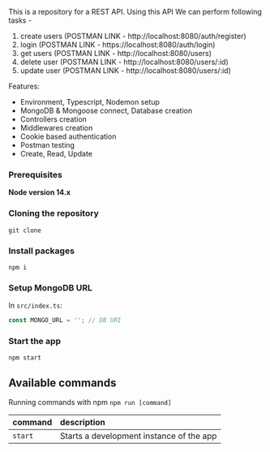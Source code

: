 

This is a repository for a REST API. Using this API We can perform following tasks - 
1. create users (POSTMAN LINK - http://localhost:8080/auth/register) 
2. login (POSTMAN LINK - https://localhost:8080/auth/login)
3. get users (POSTMAN LINK - http://localhost:8080/users)
4. delete user (POSTMAN LINK - http://localhost:8080/users/:id)
5. update user (POSTMAN LINK - http://localhost:8080/users/:id)

Features:

- Environment, Typescript, Nodemon setup
- MongoDB & Mongoose connect, Database creation
- Controllers creation
- Middlewares creation
- Cookie based authentication
- Postman testing
- Create, Read, Update

### Prerequisites

**Node version 14.x**

### Cloning the repository

```shell
git clone 
```

### Install packages

```shell
npm i
```

### Setup MongoDB URL

In `src/index.ts`:

```js
const MONGO_URL = ''; // DB URI
```

### Start the app

```shell
npm start
```

## Available commands

Running commands with npm `npm run [command]`

| command         | description                              |
| :-------------- | :--------------------------------------- |
| `start`         | Starts a development instance of the app |
